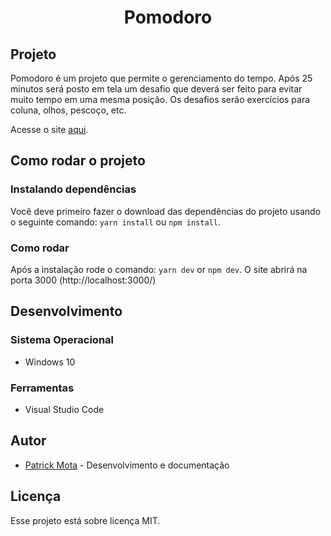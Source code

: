 <h1 align="center">Pomodoro</h1>

<h2>Projeto</h2>

Pomodoro é um projeto que permite o gerenciamento do tempo. Após 25 minutos será posto em tela um desafio que deverá ser feito para evitar muito tempo em uma mesma posição.
Os desafios serão exercícios para coluna, olhos, pescoço, etc.

Acesse o site [aqui](https://pomodoroforproductivity.netlify.app/).

<h2>Como rodar o projeto</h2>

<h3>Instalando dependências</h3>

Você deve primeiro fazer o download das dependências do projeto usando o seguinte comando: ``` yarn install ``` ou ``` npm install ```.

<h3>Como rodar</h3>

Após a instalação rode o comando: ``` yarn dev ``` or ``` npm dev ```. O site abrirá na porta 3000 (http://localhost:3000/)

<h2>Desenvolvimento</h2>

<h3>Sistema Operacional</h3>

* Windows 10

<h3>Ferramentas</h3>

* Visual Studio Code

<h2>Autor</h2>

* [Patrick Mota](https://github.com/Patrick-Wilker) - Desenvolvimento e documentação

<h2>Licença</h2>

Esse projeto está sobre licença MIT.

